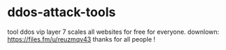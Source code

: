 # ddos-attack-tools
tool ddos vip layer 7 scales all websites for free for everyone.
downlown: https://files.fm/u/reuzmqv43
thanks for all people !
